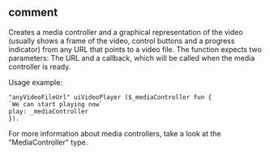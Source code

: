 ## comment

Creates a media controller and a graphical representation of the video (usually shows a frame of the video, control buttons and a progress indicator) from any URL that points to a video file.
The function expects two parameters: The URL and a callback, which will be called when the media controller is ready.

Usage example:
```kalzit
"anyVideoFileUrl" uiVideoPlayer ($_mediaController fun {
`We can start playing now`
play: _mediaController
}).
```

For more information about media controllers, take a look at the "MediaController" type.